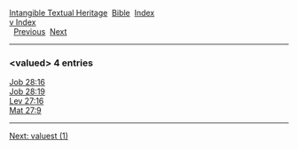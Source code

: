 [Intangible Textual Heritage](../../index)  [Bible](../index) 
[Index](index)   
[v Index](_v_)  
  [Previous](c12069)  [Next](c12071) 

------------------------------------------------------------------------

### &lt;valued&gt; 4 entries

[Job 28:16](../kjv/job028.htm#016)  
[Job 28:19](../kjv/job028.htm#019)  
[Lev 27:16](../kjv/lev027.htm#016)  
[Mat 27:9](../kjv/mat027.htm#009)  

------------------------------------------------------------------------

[Next: valuest (1)](c12071)
